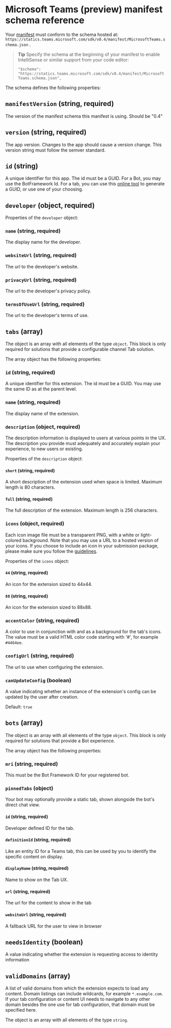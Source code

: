 ﻿# Microsoft Teams (preview) manifest schema reference

Your [manifest](createpackage.md) must conform to the schema hosted at: `https://statics.teams.microsoft.com/sdk/v0.4/manifest/MicrosoftTeams.schema.json` .

> **Tip** Specify the schema at the beginning of your manifest to enable IntelliSense or similar support from your code editor:
> 
> `"$schema": "https://statics.teams.microsoft.com/sdk/v0.4/manifest/MicrosoftTeams.schema.json",`

The schema defines the following properties:

## `manifestVersion` (string, required)

The version of the manifest schema this manifest is using.  Should be "0.4"

## `version` (string, required)

The app version. Changes to the app should cause a version change. This version string must follow the semver standard.

## `id` (string)

A unique identifier for this app. The id must be a GUID.  For a Bot, you may use the BotFramework Id.  For a tab, you can use this [online tool](https://guidgenerator.com/) to generate a GUID, or use one of your choosing.

## `developer` (object, required)

Properties of the `developer` object:

### `name` (string, required)

The display name for the developer.

### `websiteUrl` (string, required)

The url to the developer's website.

### `privacyUrl` (string, required)

The url to the developer's privacy policy.

### `termsOfUseUrl` (string, required)

The url to the developer's terms of use.

## `tabs` (array)

The object is an array with all elements of the type `object`.  This block is only required for solutions that provide a configurable channel Tab solution.

The array object has the following properties:

### `id` (string, required)

A unique identifier for this extension. The id must be a GUID.  You may use the same ID as at the parent level.

### `name` (string, required)

The display name of the extension.

### `description` (object, required)

The description information is displayed to users at various points in the UX.  The description you provide must adequately and accurately explain your experience, to new users or existing.

Properties of the `description` object:

#### `short` (string, required)

A short description of the extension used when space is limited. Maximum length is 80 characters.

#### `full` (string, required)

The full description of the extension. Maximum length is 256 characters.

### `icons` (object, required)

Each icon image file must be a transparent PNG, with a white or light-colored background.  Note that you may use a URL to a hosted version of your icons.  If you choose to include an icon in your submission package, please make sure you follow the [guidelines](createpackage.md).

Properties of the `icons` object:

#### `44` (string, required)

An icon for the extension sized to 44x44.

#### `88` (string, required)

An icon for the extension sized to 88x88.

### `accentColor` (string, required)

A color to use in conjunction with and as a background for the tab's icons. The value must be a valid HTML color code starting with '#', for example `#4464ee`.

### `configUrl` (string, required)

The url to use when configuring the extension.

### `canUpdateConfig` (boolean)

A value indicating whether an instance of the extension's config can be updated by the user after creation.

Default: `true`

## `bots` (array)

The object is an array with all elements of the type `object`.  This block is only required for solutions that provide a Bot experience.

The array object has the following properties:

### `mri` (string, required)

This must be the Bot Framework ID for your registered bot.

### `pinnedTabs` (object)

Your bot may optionally provide a static tab, shown alongside the bot's direct chat view.

#### `id` (string, required)

Developer defined ID for the tab.

#### `definitionId`	(string, required)

Like an entity ID for a Teams tab, this can be used by you to identify the specific content on display.

#### `displayName` (string, required)	

Name to show on the Tab UX.

#### `url` (string, required)	

The url for the content to show in the tab

#### `websiteUrl` (string, required)

A fallback URL for the user to view in browser

## `needsIdentity` (boolean)

A value indicating whether the extension is requesting access to identity information

## `validDomains` (array)

A list of valid domains from which the extension expects to load any content. Domain listings can include wildcards, for example `*.example.com`. If your tab configuration or content UI needs to navigate to any other domain besides the one use for tab configuration, that domain must be specified here.

The object is an array with all elements of the type `string`.

